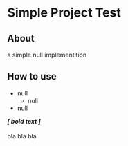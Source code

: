 # Simple Project Test


## About

a simple null implementition


## How to use

* null
  - null
* null

***[ bold text ]*** <br /><br /> 
bla bla bla
